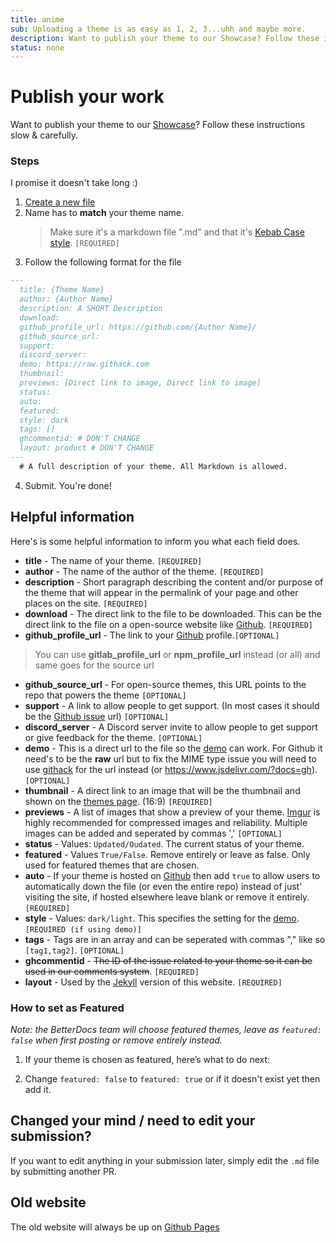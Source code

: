 ```yaml
---
title: anime
sub: Uploading a theme is as easy as 1, 2, 3...uhh and maybe more.
description: Want to publish your theme to our Showcase? Follow these instructions slow & carefully to get your theme featured for free!
status: none
---
```

# Publish your work
Want to publish your theme to our [Showcase](https://betterdocs.us/themes/)? Follow these instructions slow & carefully.

### Steps
I promise it doesn't take long :)

1. [Create a new file](https://github.com/MrRobotjs/BetterDocs-React/new/master/src/themes)
2. Name has to **match** your theme name. 
    > Make sure it's a markdown file ".md" and that it's [Kebab Case style](http://wiki.c2.com/?KebabCase). `[REQUIRED]`
3. Follow the following format for the file
```md
---
  title: {Theme Name}
  author: {Author Name}
  description: A SHORT Description
  download:
  github_profile_url: https://github.com/{Author Name}/
  github_source_url:
  support:
  discord_server:
  demo: https://raw.githack.com
  thumbnail:
  previews: [Direct link to image, Direct link to image]
  status:
  auto:
  featured: 
  style: dark
  tags: []
  ghcommentid: # DON'T CHANGE
  layout: product # DON'T CHANGE
---
  # A full description of your theme. All Markdown is allowed.
```
  4. Submit. You're done!

## Helpful information
Here's is some helpful information to inform you what each field does.
  - **title** - The name of your theme. `[REQUIRED]`
  - **author** - The name of the author of the theme. `[REQUIRED]`
  - **description** - Short paragraph describing the content and/or purpose of the theme that will appear in the permalink of your page and other places on the site. `[REQUIRED]`
  - **download** - The direct link to the file to be downloaded. This can be the direct link to the file on a open-source website like [Github](https://github.com/). `[REQUIRED]`
  - **github\_profile\_url** - The link to your [Github](https://github.com/) profile.`[OPTIONAL]`
  >You can use **gitlab\_profile\_url** or **npm\_profile\_url** instead (or all) and same goes for the source url
  - **github\_source\_url** - For open-source themes, this URL points to the repo that powers the theme `[OPTIONAL]`
  - **support** - A link to allow people to get support. (In most cases it should be the [Github issue](https://guides.github.com/features/issues/) url) `[OPTIONAL]`
  - **discord\_server** - A Discord server invite to allow people to get support or give feedback for the theme. `[OPTIONAL]`
  - **demo** - This is a direct url to the file so the [demo](https://betterdocs.netlify.com/demo/dark.html?theme=INSERT-URL-HERE) can work. For Github it need's to be the **raw** url but to fix the MIME type issue you will need to use [githack](https://raw.githack.com) for the url instead (or https://www.jsdelivr.com/?docs=gh). `[OPTIONAL]`
  - **thumbnail** - A direct link to an image that will be the thumbnail and shown on the [themes page](https://betterdocs.us/themes/). (16:9) `[REQUIRED]`
  - **previews** - A list of images that show a preview of your theme. [Imgur](https://imgur.com) is highly recommended for compressed images and reliability. Multiple images can be added and seperated by commas ',' `[OPTIONAL]`
  - **status** - Values: `Updated/Oudated`. The current status of your theme.
  - **featured** - Values `True/False`. Remove entirely or leave as false. Only used for featured themes that are chosen.
  - **auto** - If your theme is hosted on [Github](https://github.com) then add `true` to allow users to automatically down the file (or even the entire repo) instead of just' visiting the site, if hosted elsewhere leave blank or remove it entirely. `[REQUIRED]`
  - **style** - Values: `dark/light`. This specifies the setting for the [demo](https://betterdocs.us). `[REQUIRED (if using demo)]`
  - **tags** - Tags are in an array and can be seperated with commas "," like so `[tag1,tag2]`. `[OPTIONAL]`
  - **ghcommentid** - ~~The ID of the issue related to your theme so it can be used in our comments system~~. `[REQUIRED]` 
  - **layout** - Used by the [Jekyll](https://github.com//MrRobotjs/BetterDocs/) version of this website. `[REQUIRED]` 

### How to set as Featured
*Note: the BetterDocs team will choose featured themes, leave as `featured: false` when first posting or remove entirely instead.*

  1. If your theme is chosen as featured, here’s what to do next:

  2. Change `featured: false` to `featured: true` or if it doesn't exist yet then add it.

## Changed your mind / need to edit your submission?
If you want to edit anything in your submission later, simply edit the `.md` file by submitting another PR.

## Old website
The old website will always be up on [Github Pages](https://betterdocs.netlify.com/)
